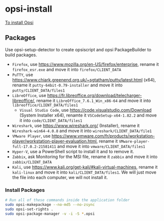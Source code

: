 # opsi-install

[To install Opsi](https://docs.opsi.org/opsi-docs-en/4.2/index.html)

## Packages

Use opsi-setup-detector to create opsiscript and opsi PackageBuilder to build packages.

- `Firefox`, use https://www.mozilla.org/en-US/firefox/enterprise, rename it `firefox_esr.exe` and move it into `firefox/CLIENT_DATA`
- `PuTTY`, use https://www.chiark.greenend.org.uk/~sgtatham/putty/latest.html (x64), rename it `putty-64bit-0.79-installer` and move it into `putty/CLIENT_DATA/files1`
- `LibreOffice`, use https://fr.libreoffice.org/download/telecharger-libreoffice/, rename it `LibreOffice_7.6.1_Win_x86-64` and move it into `libreoffice/CLIENT_DATA/files1`
  - `Visual Studio Code`, use https://code.visualstudio.com/Download (System Installer x64), renamte it `VSCodeSetup-x64-1.82.2` and move it into `code/CLIENT_DATA/files1`
- `Wireshark`, use https://www.wireshark.org/ (Installer), rename it `Wireshark-win64-4.0.8` and move it into `wireshark/CLIENT_DATA/file1`
- `VMware Player`, use https://www.vmware.com/fr/products/workstation-player/workstation-player-evaluation.html, rename it `VMware-player-full-17.0.2-21581411` and move it into `vmware/CLIENT_DATA/files1`
- `Hyper-V`, use a PowerShell script to install it and to remove it.
- `Zabbix`, ask Monitoring for the MSI file, rename it `zabbix` and move it into `zabbix/CLIENT_DATA`
- `Kali`, use https://www.kali.org/get-kali/#kali-virtual-machines, rename it `kali-linux` and move it into `kali/CLIENT_DATA/files1`. We will just move the file into each computer, we will not install it.

### Install Packages

```sh
# Run all of these commands inside the application folder
sudo opsi-makepackage --no-md5 --no-zsync
sudo opsi-set-rights .
sudo opsi-package-manager -v -i -S *.opsi
```
